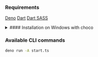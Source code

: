 ### Requirements
[Deno](https://deno.land/#installation)
[Dart](https://dart.dev/get-dart)
[Dart SASS]()

<details>
  <summary>#### Installation on Windows with choco</summary> 
```powershell
choco install Deno dart-sdk
pub global activate sass
```
Now add Dart library to path *C:\Users\[USERNAME]\AppData\Local\Pub\Cache\bin*

Restart command line/powershell to get access to these new programs in your PATH
</details>

### Available CLI commands
```bash
deno run -A start.ts
```
